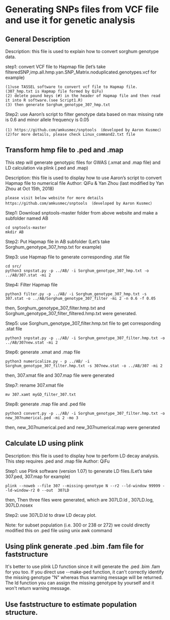 # Generating SNPs files from VCF file and use it for genetic analysis

## General Description
Description: this file is used to explain how to convert sorghum genotype data.


step1: convert VCF file to Hapmap file (let’s take filteredSNP,imp.all.hmp.yan.SNP_Matrix.noduplicated.genotypes.vcf for example)

	(1)use TASSEL software to convert vcf file to Hapmap file. (307_hmp.txt is Hapmap file formed by QiFu) 
	(2) delete pound keys (#) in the header of Hapmap file and then read it into R software.(see Script1.R)
	(3) then generate Sorghum_genotype_307_hmp.txt	 
    
Step2: use Aaron’s script to filter genotype data based on max missing rate is 0.6 and minor allele frequency is 0.05

	(1) https://github.com/amkusmec/snptools （developed by Aaron Kusmec）
	(2)for more details, please check Linux_command2.txt file

## Transform hmp file to .ped and .map

This step will generate genotypic files for GWAS (.xmat and .map file) and LD calculation via plink (.ped and .map)

Description: this file is used to display how to use Aaron’s script to convert Hapmap file to numerical file
Author: QiFu & Yan Zhou (last modified by Yan Zhou at Oct 15th, 2018)

	please visit below website for more details
	https://github.com/amkusmec/snptools （developed by Aaron Kusmec）

Step1: Download snptools-master folder from above website and make a subfolder named AB

	cd snptools-master
	mkdir AB

Step2: Put Hapmap file in AB subfolder (Let’s take Sorghum_genotype_307_hmp.txt	for example)

Step3: use Hapmap file to generate corresponding .stat file 

	cd src/
	python3 snpstat.py -p ../AB/ -i Sorghum_genotype_307_hmp.txt -o ../AB/307.stat -mi 2

Step4: Filter Hapmap file

	python3 filter.py -p ../AB/ -i Sorghum_genotype_307_hmp.txt -s 307.stat -o ../AB/Sorghum_genotype_307_filter -mi 2 -n 0.6 -f 0.05
	
then, Sorghum_genotype_307_filter.hmp.txt and Sorghum_genotype_307_filter_filtered.hmp.txt were generated.

Step5: use Sorghum_genotype_307_filter.hmp.txt file to get corresponding .stat file

	python3 snpstat.py -p ../AB/ -i Sorghum_genotype_307_filter.hmp.txt -o ../AB/307new.stat -mi 2

Step6: generate .xmat and .map file

	python3 numericalize.py - p ../AB/ -i Sorghum_genotype_307_filter.hmp.txt -s 307new.stat -o ../AB/307 -mi 2
then, 307.xmat file and 307.map file were generated

Step7: rename 307.xmat file

	mv 307.xamt myGD_filter_307.txt

Step8: generate .map file and .ped file 

	python3 convert.py -p ../AB/ -i Sorghum_genotype_307_filter.hmp.txt -o new_307numerical.ped -mi 2 -mo 3
	
then, new_307numerical.ped and new_307numerical.map were generated

## Calculate LD using plink

Description: this file is used to display how to perform LD decay analysis. This step requires .ped and .map file
Author: QiFu

Step1: use Plink software (version 1.07) to generate LD files.(Let’s take 307.ped, 307.map for example)

	plink --noweb --file 307 --missing-genotype N --r2 --ld-window 99999 --ld-window-r2 0 --out  307LD
	
then, Then three files were generated, which are  307LD.ld , 307LD.log, 307LD.nosex

Step2: use 307LD.ld to draw LD decay plot.

Note: for subset population (i.e. 300 or 238 or 272) we could directly modified this on .ped file using unix awk command

## Using plink generate .ped .bim .fam file for faststructure

It's better to use plink LD function since it will generate the .ped .bim .fam for you too. If you direct use --make-ped function, it can't correctly identify the missing genotype "N" whereas thus warning message will be returned. The ld function you can assign the missing genotype by yourself and it won't return warning message. 

## Use faststructure to estimate population structure.
